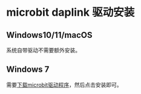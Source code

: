 # microbit daplink 驱动安装

## Windows10/11/macOS

系统自带驱动不需要额外安装。

## Windows 7

需要[下载microbit驱动程序](zh-cn/driver/microbit_daplink_driver/mbedWinSerial_16466.exe ':ignore')，然后点击安装即可。